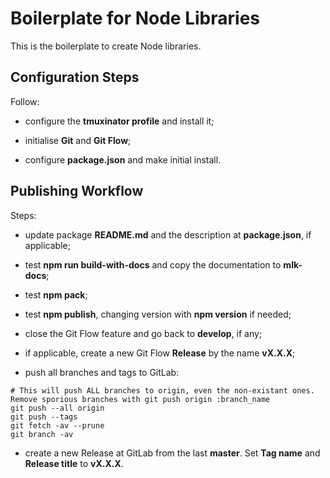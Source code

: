 # Boilerplate for Node Libraries

This is the boilerplate to create Node libraries.

## Configuration Steps

Follow:

- configure the **tmuxinator profile** and install it;

- initialise **Git** and **Git Flow**;

- configure **package.json** and make initial install.

## Publishing Workflow

Steps:

- update package **README.md** and the description at **package.json**, if applicable;

- test **npm run build-with-docs** and copy the documentation to **mlk-docs**;

- test **npm pack**;

- test **npm publish**, changing version with **npm version** if needed;

- close the Git Flow feature and go back to **develop**, if any;

- if applicable, create a new Git Flow **Release** by the name **vX.X.X**;

- push all branches and tags to GitLab:

```Shell
# This will push ALL branches to origin, even the non-existant ones. Remove sporious branches with git push origin :branch_name
git push --all origin
git push --tags
git fetch -av --prune
git branch -av
```

- create a new Release at GitLab from the last **master**. Set **Tag name** and **Release title** to **vX.X.X**.

